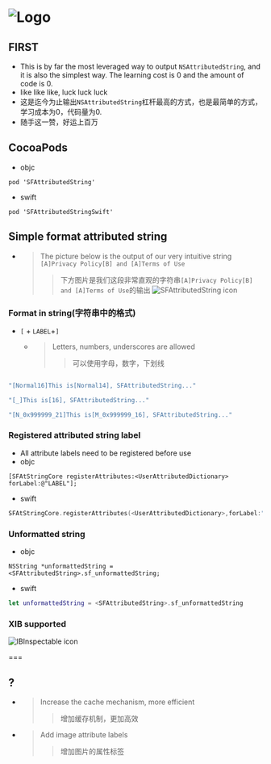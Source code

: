 
![Logo](https://raw.githubusercontent.com/Meterwhite/SFAttributedString/master/Label.png)
===
## FIRST
* This is by far the most leveraged way to output `NSAttributedString`, and it is also the simplest way. The learning cost is 0 and the amount of code is 0.
* like like like, luck luck luck
* 这是迄今为止输出`NSAttributedString`杠杆最高的方式，也是最简单的方式，学习成本为0，代码量为0.
* 随手这一赞，好运上百万

## CocoaPods
- objc
```
pod 'SFAttributedString'
```
- swift
```
pod 'SFAttributedStringSwift'
```

## Simple format attributed string
- > The picture below is the output of our very intuitive string `[A]Privacy Policy[B] and [A]Terms of Use`
    >> 下方图片是我们这段非常直观的字符串`[A]Privacy Policy[B] and [A]Terms of Use`的输出
![SFAttributedString icon](https://raw.githubusercontent.com/Meterwhite/SFAttributedString/master/EXP.png)

### Format in string(字符串中的格式)
-  `[` + `LABEL`+`]`
    - >Letters, numbers, underscores are allowed
        >> 可以使用字母，数字，下划线

```swift

"[Normal16]This is[Normal14], SFAttributedString..."

"[_]This is[16], SFAttributedString..."

"[N_0x999999_21]This is[M_0x999999_16], SFAttributedString..."

```
    
### Registered attributed string label
- All attribute labels need to be registered before use
- objc
```objc
[SFAtStringCore registerAttributes:<UserAttributedDictionary> forLabel:@"LABEL"];
```
- swift
```swift
SFAtStringCore.registerAttributes(<UserAttributedDictionary>,forLabel:"LABEL")
```

### Unformatted string
- objc
```objc
NSString *unformattedString = <SFAttributedString>.sf_unformattedString;
```
- swift
```swift
let unformattedString = <SFAttributedString>.sf_unformattedString
```

### XIB supported
![IBInspectable icon](https://raw.githubusercontent.com/Meterwhite/SFAttributedString/master/IBEditor.png)

===
## ?
- > Increase the cache mechanism, more efficient
    >> 增加缓存机制，更加高效
- > Add image attribute labels
    >> 增加图片的属性标签
